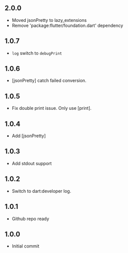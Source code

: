 ## 2.0.0

- Moved jsonPretty to lazy_extensions
- Remove 'package:flutter/foundation.dart' dependency

## 1.0.7

- `log` switch to `debugPrint`

## 1.0.6

- [jsonPretty] catch failed conversion.

## 1.0.5

- Fix double print issue. Only use [print].

## 1.0.4

- Add [jsonPretty]

## 1.0.3

- Add stdout support

## 1.0.2

- Switch to dart:developer log.

## 1.0.1

- Github repo ready

## 1.0.0

- Initial commit
